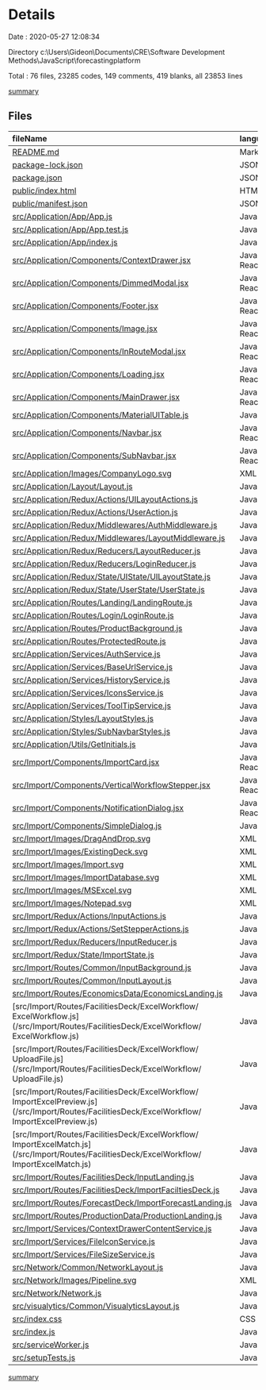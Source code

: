 # Details

Date : 2020-05-27 12:08:34

Directory c:\Users\Gideon\Documents\CRE\Software Development Methods\JavaScript\forecastingplatform

Total : 76 files, 23285 codes, 149 comments, 419 blanks, all 23853 lines

[summary](results.md)

## Files

| fileName                                                                                                                                        | language         |   code | comment | blank |  total |
| :---------------------------------------------------------------------------------------------------------------------------------------------- | :--------------- | -----: | ------: | ----: | -----: |
| [README.md](/README.md)                                                                                                                         | Markdown         |     37 |       0 |    32 |     69 |
| [package-lock.json](/package-lock.json)                                                                                                         | JSON             | 18,761 |       0 |     1 | 18,762 |
| [package.json](/package.json)                                                                                                                   | JSON             |     53 |       0 |     1 |     54 |
| [public/index.html](/public/index.html)                                                                                                         | HTML             |     18 |      23 |     3 |     44 |
| [public/manifest.json](/public/manifest.json)                                                                                                   | JSON             |     25 |       0 |     1 |     26 |
| [src/Application/App/App.js](/src/Application/App/App.js)                                                                                       | JavaScript       |     22 |       4 |     4 |     30 |
| [src/Application/App/App.test.js](/src/Application/App/App.test.js)                                                                             | JavaScript       |      8 |       0 |     2 |     10 |
| [src/Application/App/index.js](/src/Application/App/index.js)                                                                                   | JavaScript       |      2 |       0 |     2 |      4 |
| [src/Application/Components/ContextDrawer.jsx](/src/Application/Components/ContextDrawer.jsx)                                                   | JavaScript React |     65 |       0 |     7 |     72 |
| [src/Application/Components/DimmedModal.jsx](/src/Application/Components/DimmedModal.jsx)                                                       | JavaScript React |     27 |       0 |     2 |     29 |
| [src/Application/Components/Footer.jsx](/src/Application/Components/Footer.jsx)                                                                 | JavaScript React |     21 |       3 |     6 |     30 |
| [src/Application/Components/Image.jsx](/src/Application/Components/Image.jsx)                                                                   | JavaScript React |      7 |       0 |     4 |     11 |
| [src/Application/Components/InRouteModal.jsx](/src/Application/Components/InRouteModal.jsx)                                                     | JavaScript React |     30 |       0 |     4 |     34 |
| [src/Application/Components/Loading.jsx](/src/Application/Components/Loading.jsx)                                                               | JavaScript React |     21 |       0 |     6 |     27 |
| [src/Application/Components/MainDrawer.jsx](/src/Application/Components/MainDrawer.jsx)                                                         | JavaScript React |    113 |       1 |     7 |    121 |
| [src/Application/Components/MaterialUITable.js](/src/Application/Components/MaterialUITable.js)                                                 | JavaScript       |    352 |       1 |    27 |    380 |
| [src/Application/Components/Navbar.jsx](/src/Application/Components/Navbar.jsx)                                                                 | JavaScript React |    112 |       0 |     6 |    118 |
| [src/Application/Components/SubNavbar.jsx](/src/Application/Components/SubNavbar.jsx)                                                           | JavaScript React |     80 |       1 |     8 |     89 |
| [src/Application/Images/CompanyLogo.svg](/src/Application/Images/CompanyLogo.svg)                                                               | XML              |     10 |       0 |     0 |     10 |
| [src/Application/Layout/Layout.js](/src/Application/Layout/Layout.js)                                                                           | JavaScript       |     90 |       0 |    11 |    101 |
| [src/Application/Redux/Actions/UILayoutActions.js](/src/Application/Redux/Actions/UILayoutActions.js)                                           | JavaScript       |    193 |       5 |     9 |    207 |
| [src/Application/Redux/Actions/UserAction.js](/src/Application/Redux/Actions/UserAction.js)                                                     | JavaScript       |    110 |       0 |    13 |    123 |
| [src/Application/Redux/Middlewares/AuthMiddleware.js](/src/Application/Redux/Middlewares/AuthMiddleware.js)                                     | JavaScript       |      0 |       0 |     1 |      1 |
| [src/Application/Redux/Middlewares/LayoutMiddleware.js](/src/Application/Redux/Middlewares/LayoutMiddleware.js)                                 | JavaScript       |      6 |       2 |     2 |     10 |
| [src/Application/Redux/Reducers/LayoutReducer.js](/src/Application/Redux/Reducers/LayoutReducer.js)                                             | JavaScript       |    173 |       7 |     7 |    187 |
| [src/Application/Redux/Reducers/LoginReducer.js](/src/Application/Redux/Reducers/LoginReducer.js)                                               | JavaScript       |     60 |       0 |     2 |     62 |
| [src/Application/Redux/State/UIState/UILayoutState.js](/src/Application/Redux/State/UIState/UILayoutState.js)                                   | JavaScript       |     15 |       0 |     8 |     23 |
| [src/Application/Redux/State/UserState/UserState.js](/src/Application/Redux/State/UserState/UserState.js)                                       | JavaScript       |     18 |       0 |     1 |     19 |
| [src/Application/Routes/Landing/LandingRoute.js](/src/Application/Routes/Landing/LandingRoute.js)                                               | JavaScript       |     71 |       1 |     6 |     78 |
| [src/Application/Routes/Login/LoginRoute.js](/src/Application/Routes/Login/LoginRoute.js)                                                       | JavaScript       |    134 |       1 |     7 |    142 |
| [src/Application/Routes/ProductBackground.js](/src/Application/Routes/ProductBackground.js)                                                     | JavaScript       |     21 |       0 |     5 |     26 |
| [src/Application/Routes/ProtectedRoute.js](/src/Application/Routes/ProtectedRoute.js)                                                           | JavaScript       |     33 |       0 |     6 |     39 |
| [src/Application/Services/AuthService.js](/src/Application/Services/AuthService.js)                                                             | JavaScript       |     23 |       0 |     4 |     27 |
| [src/Application/Services/BaseUrlService.js](/src/Application/Services/BaseUrlService.js)                                                       | JavaScript       |      4 |       0 |     2 |      6 |
| [src/Application/Services/HistoryService.js](/src/Application/Services/HistoryService.js)                                                       | JavaScript       |      3 |       0 |     2 |      5 |
| [src/Application/Services/IconsService.js](/src/Application/Services/IconsService.js)                                                           | JavaScript       |     23 |       0 |     5 |     28 |
| [src/Application/Services/ToolTipService.js](/src/Application/Services/ToolTipService.js)                                                       | JavaScript       |      0 |       1 |     1 |      2 |
| [src/Application/Styles/LayoutStyles.js](/src/Application/Styles/LayoutStyles.js)                                                               | JavaScript       |    216 |       8 |     6 |    230 |
| [src/Application/Styles/SubNavbarStyles.js](/src/Application/Styles/SubNavbarStyles.js)                                                         | JavaScript       |     60 |       0 |     3 |     63 |
| [src/Application/Utils/GetInitials.js](/src/Application/Utils/GetInitials.js)                                                                   | JavaScript       |      6 |       0 |     2 |      8 |
| [src/Import/Components/ImportCard.jsx](/src/Import/Components/ImportCard.jsx)                                                                   | JavaScript React |     73 |      12 |     5 |     90 |
| [src/Import/Components/VerticalWorkflowStepper.jsx](/src/Import/Components/VerticalWorkflowStepper.jsx)                                                         | JavaScript React |     55 |       0 |     8 |     63 |
| [src/Import/Components/NotificationDialog.jsx](/src/Import/Components/NotificationDialog.jsx)                                                   | JavaScript React |     50 |       7 |     6 |     63 |
| [src/Import/Components/SimpleDialog.js](/src/Import/Components/SimpleDialog.js)                                                                 | JavaScript       |     86 |       3 |     6 |     95 |
| [src/Import/Images/DragAndDrop.svg](/src/Import/Images/DragAndDrop.svg)                                                                         | XML              |     79 |       0 |     1 |     80 |
| [src/Import/Images/ExistingDeck.svg](/src/Import/Images/ExistingDeck.svg)                                                                       | XML              |     17 |       0 |     0 |     17 |
| [src/Import/Images/Import.svg](/src/Import/Images/Import.svg)                                                                                   | XML              |     43 |       1 |     1 |     45 |
| [src/Import/Images/ImportDatabase.svg](/src/Import/Images/ImportDatabase.svg)                                                                   | XML              |     52 |       1 |     2 |     55 |
| [src/Import/Images/MSExcel.svg](/src/Import/Images/MSExcel.svg)                                                                                 | XML              |      7 |       0 |     0 |      7 |
| [src/Import/Images/Notepad.svg](/src/Import/Images/Notepad.svg)                                                                                 | XML              |     50 |       1 |     1 |     52 |
| [src/Import/Redux/Actions/InputActions.js](/src/Import/Redux/Actions/InputActions.js)                                                         | JavaScript       |     28 |       0 |     2 |     30 |
| [src/Import/Redux/Actions/SetStepperActions.js](/src/Import/Redux/Actions/SetStepperActions.js)                                                 | JavaScript       |     62 |       0 |     2 |     64 |
| [src/Import/Redux/Reducers/InputReducer.js](/src/Import/Redux/Reducers/InputReducer.js)                                                       | JavaScript       |     90 |       2 |     9 |    101 |
| [src/Import/Redux/State/ImportState.js](/src/Import/Redux/State/ImportState.js)                                                                 | JavaScript       |     16 |       0 |     4 |     20 |
| [src/Import/Routes/Common/InputBackground.js](/src/Import/Routes/Common/InputBackground.js)                                                     | JavaScript       |     21 |       0 |     5 |     26 |
| [src/Import/Routes/Common/InputLayout.js](/src/Import/Routes/Common/InputLayout.js)                                                             | JavaScript       |     64 |       0 |     9 |     73 |
| [src/Import/Routes/EconomicsData/EconomicsLanding.js](/src/Import/Routes/EconomicsData/EconomicsLanding.js)                                     | JavaScript       |     11 |       0 |     4 |     15 |
| [src/Import/Routes/FacilitiesDeck/ExcelWorkflow/ ExcelWorkflow.js](/src/Import/Routes/FacilitiesDeck/ExcelWorkflow/ ExcelWorkflow.js)           | JavaScript       |    159 |       3 |     9 |    171 |
| [src/Import/Routes/FacilitiesDeck/ExcelWorkflow/ UploadFile.js](/src/Import/Routes/FacilitiesDeck/ExcelWorkflow/ UploadFile.js)                 | JavaScript       |    293 |       1 |     9 |    303 |
| [src/Import/Routes/FacilitiesDeck/ExcelWorkflow/ ImportExcelPreview.js](/src/Import/Routes/FacilitiesDeck/ExcelWorkflow/ ImportExcelPreview.js) | JavaScript       |    154 |       3 |    14 |    171 |
| [src/Import/Routes/FacilitiesDeck/ExcelWorkflow/ ImportExcelMatch.js](/src/Import/Routes/FacilitiesDeck/ExcelWorkflow/ ImportExcelMatch.js)     | JavaScript       |    363 |      13 |    25 |    401 |
| [src/Import/Routes/FacilitiesDeck/InputLanding.js](/src/Import/Routes/FacilitiesDeck/InputLanding.js)                                           | JavaScript       |    116 |       4 |    11 |    131 |
| [src/Import/Routes/FacilitiesDeck/ImportFaciltiesDeck.js](/src/Import/Routes/FacilitiesDeck/ImportFaciltiesDeck.js)                             | JavaScript       |     60 |       0 |     5 |     65 |
| [src/Import/Routes/ForecastDeck/ImportForecastLanding.js](/src/Import/Routes/ForecastDeck/ImportForecastLanding.js)                             | JavaScript       |     74 |       2 |     6 |     82 |
| [src/Import/Routes/ProductionData/ProductionLanding.js](/src/Import/Routes/ProductionData/ProductionLanding.js)                                 | JavaScript       |     11 |       0 |     4 |     15 |
| [src/Import/Services/ContextDrawerContentService.js](/src/Import/Services/ContextDrawerContentService.js)                                       | JavaScript       |     13 |       0 |     5 |     18 |
| [src/Import/Services/FileIconService.js](/src/Import/Services/FileIconService.js)                                                               | JavaScript       |     13 |       0 |     4 |     17 |
| [src/Import/Services/FileSizeService.js](/src/Import/Services/FileSizeService.js)                                                               | JavaScript       |      9 |       0 |     3 |     12 |
| [src/Network/Common/NetworkLayout.js](/src/Network/Common/NetworkLayout.js)                                                                     | JavaScript       |     11 |       0 |     4 |     15 |
| [src/Network/Images/Pipeline.svg](/src/Network/Images/Pipeline.svg)                                                                             | XML              |      1 |       0 |     0 |      1 |
| [src/Network/Network.js](/src/Network/Network.js)                                                                                               | JavaScript       |     17 |       0 |     3 |     20 |
| [src/visualytics/Common/VisualyticsLayout.js](/src/visualytics/Common/VisualyticsLayout.js)                                                     | JavaScript       |     11 |       0 |     4 |     15 |
| [src/index.css](/src/index.css)                                                                                                                 | CSS              |     15 |       0 |     2 |     17 |
| [src/index.js](/src/index.js)                                                                                                                   | JavaScript       |     39 |       3 |     6 |     48 |
| [src/serviceWorker.js](/src/serviceWorker.js)                                                                                                   | JavaScript       |     98 |      31 |    13 |    142 |
| [src/setupTests.js](/src/setupTests.js)                                                                                                         | JavaScript       |      1 |       4 |     1 |      6 |

[summary](results.md)
